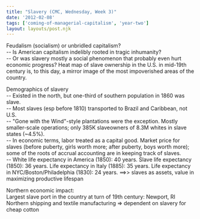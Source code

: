 ```yaml
---
title: "Slavery (CMC, Wednesday, Week 3)"
date: '2012-02-08'
tags: ['coming-of-managerial-capitalism', 'year-two']
layout: layouts/post.njk
---
```


Feudalism (socialism) or unbridled capitalism?\
-- Is American capitalism indelibly rooted in tragic inhumanity?\
-- Or was slavery mostly a social phenomenon that probably even hurt economic progress? Heat map of slave ownership in the U.S. in mid-19th century is, to this day, a mirror image of the most impoverished areas of the country.

Demographics of slavery\
-- Existed in the north, but one-third of southern population in 1860 was slave.\
-- Most slaves (esp before 1810) transported to Brazil and Caribbean, not U.S.\
-- "Gone with the Wind"-style plantations were the exception. Mostly smaller-scale operations; only 385K slaveowners of 8.3M whites in slave states (~4.5%).\
-- In economic terms, labor treated as a capital good. Market price for slaves (before puberty, girls worth more; after puberty, boys worth more); some of the roots of accrual accounting are in keeping track of slaves.\
-- White life expectancy in America (1850): 40 years. Slave life expectancy (1850): 36 years. Life expectancy in Italy (1885): 35 years. Life expectancy in NYC/Boston/Philadelphia (1830): 24 years. ==>> slaves as assets, value in maximizing productive lifespan

Northern economic impact:\
Largest slave port in the country at turn of 19th century: Newport, RI\
Northern shipping and textile manufacturing => dependent on slavery for cheap cotton
